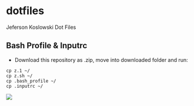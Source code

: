 dotfiles
========

Jeferson Koslowski Dot Files

Bash Profile & Inputrc
----------------------

* Download this repository as .zip, move into downloaded folder and run:

```
cp z.1 ~/
cp z.sh ~/
cp .bash_profile ~/
cp .inputrc ~/
```

![](http://i.imgur.com/nBmTtUd.jpg)
